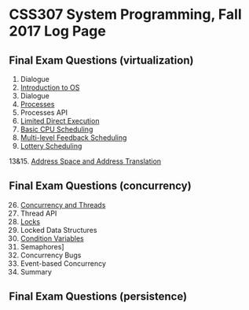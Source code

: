 # CSS307 System Programming, Fall 2017 Log Page

## Final Exam Questions (virtualization)

1. Dialogue
2. [Introduction to OS](ch02.md)
3. Dialogue
4. [Processes](ch04.md)
5. Processes API
6. [Limited Direct Execution](ch06.md)
7. [Basic CPU Scheduling](ch07.md)
8. [Multi-level Feedback Scheduling](ch08.md)
9. [Lottery Scheduling](ch09.md)

13&15. [Address Space and Address Translation](ch13.md)

## Final Exam Questions (concurrency)

26. [Concurrency and Threads](ch26.md)
27. Thread API
28. [Locks](ch28.md)
29. Locked Data Structures
30. [Condition Variables](ch30.md)
31. Semaphores]
32. Concurrency Bugs
33. Event-based Concurrency
34. Summary

## Final Exam Questions (persistence)
